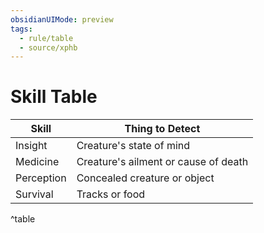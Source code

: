```yaml
---
obsidianUIMode: preview
tags:
  - rule/table
  - source/xphb
---
```



# Skill Table

|Skill|Thing to Detect|
|---|---|
|Insight|Creature's state of mind|
|Medicine|Creature's ailment or cause of death|
|Perception|Concealed creature or object|
|Survival|Tracks or food|
^table